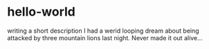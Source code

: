 # hello-world
writing a short description
I had a werid looping dream about being attacked by three mountain lions last night. Never made it out alive...
